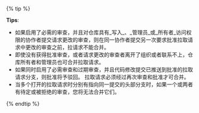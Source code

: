 {% tip %}

**Tips**:
- 如果启用了必需的审查，并且对仓库具有_写入_、_管理员_或_所有者_访问权限的协作者提交请求更改的审查，则在同一协作者提交另一次要求批准拉取请求中更改的审查之前，拉请求不能合并。
- 即使没有获得批准审查，或者请求更改的审查者离开了组织或者联系不上，仓库所有者和管理员也可合并拉取请求。
- 如果同时启用了必需审查和过期审查，并且代码修改提交已推送到批准的拉取请求分支，则批准将予驳回。 拉取请求必须经过再次审查和批准才可合并。
- 当多个打开的拉取请求时分别有指向同一提交的头部分支时，如果一个或两者有待定或被拒绝的审查，您将无法合并它们。

{% endtip %}
